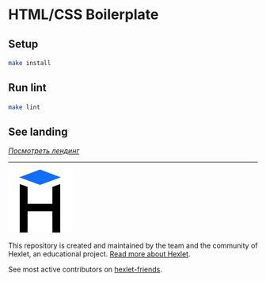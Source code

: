 # HTML/CSS Boilerplate

## Setup

```bash
make install
```

## Run lint

```bash
make lint
```

## See landing

*[Посмотреть лендинг](http://a.levchuk-cognitive-distortions-project.surge.sh)*

---

[![Hexlet Ltd. logo](https://raw.githubusercontent.com/Hexlet/assets/master/images/hexlet_logo128.png)](https://hexlet.io?utm_source=github&utm_medium=link&utm_campaign=html-boilerplate)

This repository is created and maintained by the team and the community of Hexlet, an educational project. [Read more about Hexlet](https://hexlet.io?utm_source=github&utm_medium=link&utm_campaign=html-boilerplate).

See most active contributors on [hexlet-friends](https://friends.hexlet.io/).
